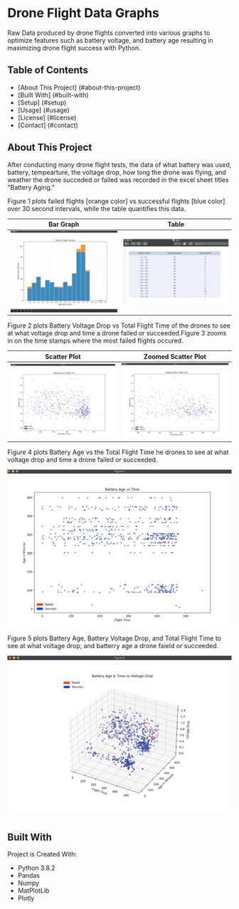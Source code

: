# Drone Flight Data Graphs
Raw Data produced by drone flights converted into various graphs to optimize features such as battery voltage, and battery age resulting in maximizing drone flight success with Python. 

## Table of Contents 
* [About This Project] (#about-this-project)
* [Built With] (#built-with)
* [Setup] (#setup)
* [Usage] (#usage)
* [License] (#license)
* [Contact] (#contact)

## About This Project
After conducting many drone flight tests, the data of what battery was used, battery, tempearture, the voltage drop, how long the drone was flying, and weather the drone succeded or failed was recorded in the excel sheet titles "Battery Aging." 

<p>
Figure 1 plots failed flights [orange color] vs successful flights [blue color] over 30 second intervals, while the table quantifies this data. 
</p>

  Bar Graph                |  Table
:-------------------------:|:-------------------------:
![](graph_images/fig1.png)  |  ![](graph_images/table.png)

<p>
Figure 2 plots Battery Voltage Drop vs Total Flight Time of the drones to see at what voltage drop and time a drone failed or succeeded.Figure 3 zooms in on the time stamps where the most failed flights occured.
</p>

  Scatter Plot             |  Zoomed Scatter Plot
:-------------------------:|:-------------------------:
![](graph_images/fig2.png)  |  ![](graph_images/fig3.png)


<p> Figure 4 plots Battery Age vs the Total Flight Time he drones to see at what voltage drop and time a drone failed or succeeded.</p>

<img src="graph_images/fig4.png" width = "600">

<p>Figure 5 plots Battery Age, Battery Voltage Drop, and Total Flight Time to see at what voltage drop, and batterry age a drone faield or succeeded.</p>

<img src="graph_images/fig5.png" width = "600">

## Built With
Project is Created With: 
* Python 3.8.2
* Pandas
* Numpy
* MatPlotLib
* Plotly
